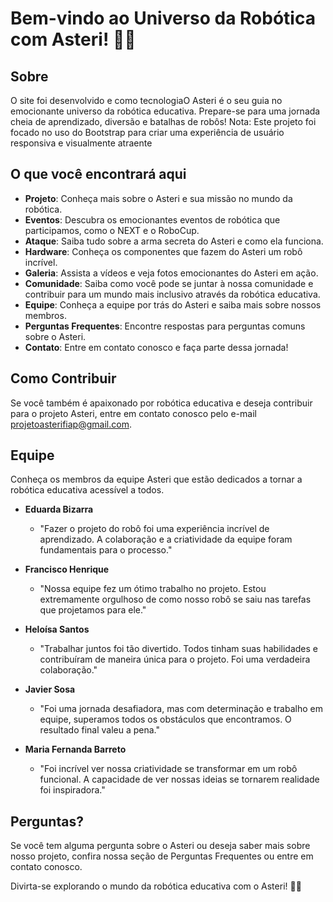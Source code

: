 # Bem-vindo ao Universo da Robótica com Asteri! 🤖🚀

## Sobre
O site foi desenvolvido e como tecnologiaO Asteri é o seu guia no emocionante universo da robótica educativa. Prepare-se para uma jornada cheia de aprendizado, diversão e batalhas de robôs!
Nota: Este projeto foi focado no uso do Bootstrap para criar uma experiência de usuário responsiva e visualmente atraente

## O que você encontrará aqui
- **Projeto**: Conheça mais sobre o Asteri e sua missão no mundo da robótica.
- **Eventos**: Descubra os emocionantes eventos de robótica que participamos, como o NEXT e o RoboCup.
- **Ataque**: Saiba tudo sobre a arma secreta do Asteri e como ela funciona.
- **Hardware**: Conheça os componentes que fazem do Asteri um robô incrível.
- **Galeria**: Assista a vídeos e veja fotos emocionantes do Asteri em ação.
- **Comunidade**: Saiba como você pode se juntar à nossa comunidade e contribuir para um mundo mais inclusivo através da robótica educativa.
- **Equipe**: Conheça a equipe por trás do Asteri e saiba mais sobre nossos membros.
- **Perguntas Frequentes**: Encontre respostas para perguntas comuns sobre o Asteri.
- **Contato**: Entre em contato conosco e faça parte dessa jornada!

## Como Contribuir
Se você também é apaixonado por robótica educativa e deseja contribuir para o projeto Asteri, entre em contato conosco pelo e-mail projetoasterifiap@gmail.com.


## Equipe
Conheça os membros da equipe Asteri que estão dedicados a tornar a robótica educativa acessível a todos.

- **Eduarda Bizarra**
  - "Fazer o projeto do robô foi uma experiência incrível de aprendizado. A colaboração e a criatividade da equipe foram fundamentais para o processo."

- **Francisco Henrique**
  - "Nossa equipe fez um ótimo trabalho no projeto. Estou extremamente orgulhoso de como nosso robô se saiu nas tarefas que projetamos para ele."

- **Heloísa Santos**
  - "Trabalhar juntos foi tão divertido. Todos tinham suas habilidades e contribuíram de maneira única para o projeto. Foi uma verdadeira colaboração."

- **Javier Sosa**
  - "Foi uma jornada desafiadora, mas com determinação e trabalho em equipe, superamos todos os obstáculos que encontramos. O resultado final valeu a pena."

- **Maria Fernanda Barreto**
  - "Foi incrível ver nossa criatividade se transformar em um robô funcional. A capacidade de ver nossas ideias se tornarem realidade foi inspiradora."

## Perguntas?
Se você tem alguma pergunta sobre o Asteri ou deseja saber mais sobre nosso projeto, confira nossa seção de Perguntas Frequentes ou entre em contato conosco.

Divirta-se explorando o mundo da robótica educativa com o Asteri! 🤖🌟
